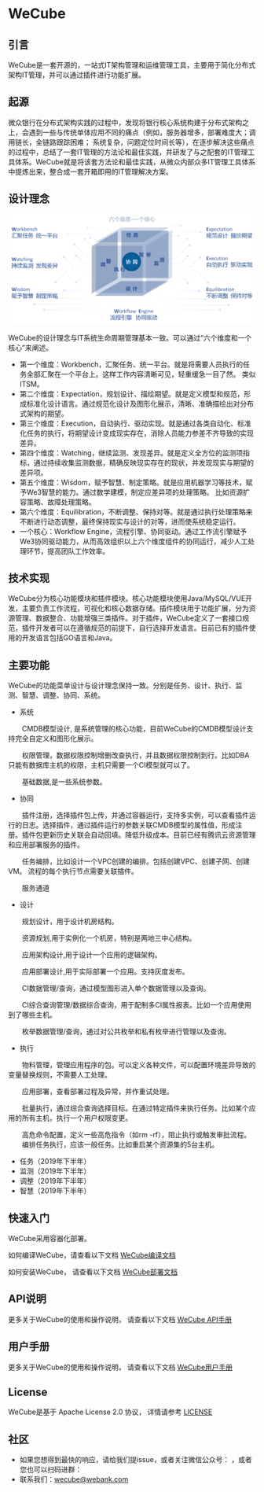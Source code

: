 # WeCube

## 引言
WeCube是一套开源的，一站式IT架构管理和运维管理工具，主要用于简化分布式架构IT管理，并可以通过插件进行功能扩展。

## 起源
微众银行在分布式架构实践的过程中，发现将银行核心系统构建于分布式架构之上，会遇到一些与传统单体应用不同的痛点（例如，服务器增多，部署难度大；调用链长，全链路跟踪困难； 系统复杂，问题定位时间长等），在逐步解决这些痛点的过程中，总结了一套IT管理的方法论和最佳实践，并研发了与之配套的IT管理工具体系。WeCube就是将该套方法论和最佳实践，从微众内部众多IT管理工具体系中提炼出来，整合成一套开箱即用的IT管理解决方案。

## 设计理念
![WeCube设计理念](wecube-wiki/images/wecube_design.png) 

WeCube的设计理念与IT系统生命周期管理基本一致。可以通过“六个维度和一个核心”来阐述。

- 第一个维度：Workbench，汇聚任务、统一平台。就是将需要人员执行的任务全部汇聚在一个平台上。这样工作内容清晰可见，轻重缓急一目了然。 类似ITSM。
- 第二个维度：Expectation，规划设计、描绘期望。就是定义模型和规范，形成标准化设计语言。通过规范化设计及图形化展示，清晰、准确描绘出对分布式架构的期望。 
- 第三个维度：Execution，自动执行、驱动实现。就是通过各类自动化、标准化任务的执行，将期望设计变成现实存在，消除人员能力参差不齐导致的实现差异。 
- 第四个维度：Watching，继续监测、发现差异。就是定义全方位的监测项指标，通过持续收集监测数据，精确反映现实存在的现状，并发现现实与期望的差异项。 
- 第五个维度：Wisdom，赋予智慧、制定策略。就是应用机器学习等技术，赋予We3智慧的能力。通过数学建模，制定应差异项的处理策略。 比如资源扩容策略、故障处理策略。
- 第六个维度：Equilibration，不断调整、保持对等。就是通过执行处理策略来不断进行动态调整，最终保持现实与设计的对等，进而使系统稳定运行。 
- 一个核心：Workflow Engine，流程引擎、协同驱动。通过工作流引擎赋予We3协同驱动能力，从而高效组织以上六个维度组件的协同运行，减少人工处理环节，提高团队工作效率。 


## 技术实现
WeCube分为核心功能模块和插件模块。核心功能模块使用Java/MySQL/VUE开发，主要负责工作流程，可视化和核心数据存储。插件模块用于功能扩展，分为资源管理、数据整合、功能增强三类插件。对于插件，WeCube定义了一套接口规范，插件开发者可以在遵循规范的前提下，自行选择开发语言。目前已有的插件使用的开发语言包括GO语言和Java。

## 主要功能
WeCube的功能菜单设计与设计理念保持一致。分别是任务、设计、执行、监测、智慧、调整、协同、系统。

- 系统

&ensp;&ensp;&ensp;&ensp;CMDB模型设计, 是系统管理的核心功能，目前WeCube的CMDB模型设计支持完全自定义和图形化展示。

&ensp;&ensp;&ensp;&ensp;权限管理，数据权限控制增删改查执行，并且数据权限控制到行。比如DBA只能有数据库主机的权限，主机只需要一个CI模型就可以了。

&ensp;&ensp;&ensp;&ensp;基础数据,是一些系统参数。

- 协同

&ensp;&ensp;&ensp;&ensp;插件注册，选择插件包上传，并通过容器运行，支持多实例，可以查看插件运行的日志。选择插件，通过插件运行的参数关联CMDB模型的属性值，形成注册。插件包更新历史关联会自动回填。降低升级成本。目前已经有腾讯云资源管理和应用部署服务的插件。

&ensp;&ensp;&ensp;&ensp;任务编排，比如设计一个VPC创建的编排。包括创建VPC、创建子网、创建VM。
流程的每个执行节点需要关联插件。


&ensp;&ensp;&ensp;&ensp;服务通道

- 设计

&ensp;&ensp;&ensp;&ensp;规划设计，用于设计机房结构。

&ensp;&ensp;&ensp;&ensp;资源规划,用于实例化一个机房，特别是两地三中心结构。

&ensp;&ensp;&ensp;&ensp;应用架构设计,用于设计一个应用的逻辑架构。

&ensp;&ensp;&ensp;&ensp;应用部署设计,用于实际部署一个应用。支持灰度发布。

&ensp;&ensp;&ensp;&ensp;CI数据管理/查询，通过模型图形进入单个数据管理以及查询。

&ensp;&ensp;&ensp;&ensp;CI综合查询管理/数据综合查询，用于配制多CI属性报表。比如一个应用使用到了哪些主机。

&ensp;&ensp;&ensp;&ensp;枚举数据管理/查询，通过对公共枚举和私有枚举进行管理以及查询。


- 执行

&ensp;&ensp;&ensp;&ensp;物料管理，管理应用程序的包。可以定义各种文件，可以配置环境差异导致的变量替换规则，不需要人工处理。

&ensp;&ensp;&ensp;&ensp;应用部署，查看部署过程及异常，并作重试处理。

&ensp;&ensp;&ensp;&ensp;批量执行，通过综合查询选择目标。在通过特定插件来执行任务。比如某个应用的所有主机，执行一个用户权限变更。

&ensp;&ensp;&ensp;&ensp;高危命令配置，定义一些高危指令（如rm -rf），阻止执行或触发审批流程。
&ensp;&ensp;&ensp;&ensp;编排任务执行，应该一般任务。比如重启某个资源集的5台主机。

- 任务（2019年下半年）
- 监测（2019年下半年）
- 调整（2019年下半年）
- 智慧（2019年下半年）


## 快速入门
WeCube采用容器化部署。

如何编译WeCube，请查看以下文档
[WeCube编译文档](wecube-wiki/docs/install/wecube_compile_guide.md)

如何安装WeCube， 请查看以下文档
[WeCube部署文档](wecube-wiki/docs/install/wecube_install_guide.md)

## API说明
更多关于WeCube的使用和操作说明， 请查看以下文档
[WeCube API手册](wecube-wiki/docs/api/wecube_api_guide.md)

## 用户手册
更多关于WeCube的使用和操作说明， 请查看以下文档
[WeCube用户手册](wecube-wiki/docs/manual/wecube_user_guide.md)

## License
WeCube是基于 Apache License 2.0 协议， 详情请参考
[LICENSE](LICENSE)


## 社区
- 如果您想得到最快的响应，请给我们提issue，或者关注微信公众号： ，或者您也可以扫码进群：
- 联系我们：wecube@webank.com

